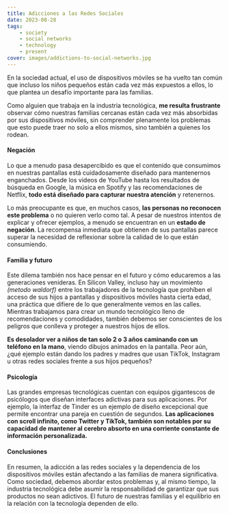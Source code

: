 ```yaml
---
title: Adicciones a las Redes Sociales
date: 2023-08-28
tags:
    - society
    - social networks
    - technology
    - present
cover: images/addictions-to-social-networks.jpg
---
```


En la sociedad actual, el uso de dispositivos móviles se ha vuelto tan común que incluso los niños pequeños están cada vez más expuestos a ellos, lo que plantea un desafío importante para las familias.

<!--more-->

Como alguien que trabaja en la industria tecnológica, **me resulta frustrante** observar cómo nuestras familias cercanas están cada vez más absorbidas por sus dispositivos móviles, sin comprender plenamente los problemas que esto puede traer no solo a ellos mismos, sino también a quienes los rodean.

#### Negación

Lo que a menudo pasa desapercibido es que el contenido que consumimos en nuestras pantallas está cuidadosamente diseñado para mantenernos enganchados. Desde los videos de YouTube hasta los resultados de búsqueda en Google, la música en Spotify y las recomendaciones de Netflix, **todo está diseñado para capturar nuestra atención** y retenernos.

Lo más preocupante es que, en muchos casos, **las personas no reconocen este problema** o no quieren verlo como tal. A pesar de nuestros intentos de explicar y ofrecer ejemplos, a menudo se encuentran en un **estado de negación**. La recompensa inmediata que obtienen de sus pantallas parece superar la necesidad de reflexionar sobre la calidad de lo que están consumiendo.

#### Familia y futuro

Este dilema también nos hace pensar en el futuro y cómo educaremos a las generaciones venideras. En Silicon Valley, incluso hay un movimiento *(metodo waldorf)* entre los trabajadores de la tecnología que prohíben el acceso de sus hijos a pantallas y dispositivos móviles hasta cierta edad, una práctica que difiere de lo que generalmente vemos en las calles. Mientras trabajamos para crear un mundo tecnológico lleno de recomendaciones y comodidades, también debemos ser conscientes de los peligros que conlleva y proteger a nuestros hijos de ellos.

**Es desolador ver a niños de tan solo 2 o 3 años caminando con un teléfono en la mano**, viendo dibujos animados en la pantalla. Peor aún, ¿qué ejemplo están dando los padres y madres que usan TikTok, Instagram u otras redes sociales frente a sus hijos pequeños?

#### Psicología

Las grandes empresas tecnológicas cuentan con equipos gigantescos de psicólogos que diseñan interfaces adictivas para sus aplicaciones. Por ejemplo, la interfaz de Tinder es un ejemplo de diseño excepcional que permite encontrar una pareja en cuestión de segundos. **Las aplicaciones con scroll infinito, como Twitter y TikTok, también son notables por su capacidad de mantener al cerebro absorto en una corriente constante de información personalizada.**

#### Conclusiones

En resumen, la adicción a las redes sociales y la dependencia de los dispositivos móviles están afectando a las familias de manera significativa. Como sociedad, debemos abordar estos problemas y, al mismo tiempo, la industria tecnológica debe asumir la responsabilidad de garantizar que sus productos no sean adictivos. El futuro de nuestras familias y el equilibrio en la relación con la tecnología dependen de ello.